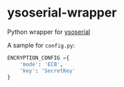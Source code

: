 # ysoserial-wrapper

Python wrapper for [ysoserial](https://github.com/frohoff/ysoserial)

A sample for `config.py`:

```python
ENCRYPTION_CONFIG ={
    'mode': 'ECB',
    'key': 'SecretKey'
}
```